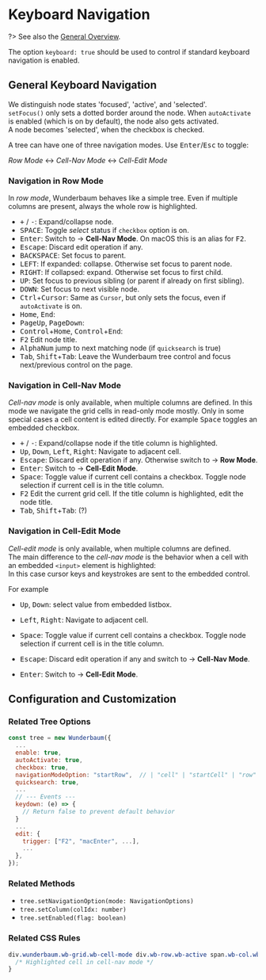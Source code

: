 # Keyboard Navigation

?> See also the [General Overview](/tutorial/overview.md).

The option `keyboard: true` should be used to control if standard keyboard
navigation is enabled.

## General Keyboard Navigation

We distinguish node states 'focused', 'active', and 'selected'.<br>
`setFocus()` only sets a dotted border around the node. When `autoActivate`
is enabled (which is on by default), the node also gets activated.<br>
A node becomes 'selected', when the checkbox is checked.

A tree can have one of three navigation modes. Use <kbd>Enter</kbd>/<kbd>Esc</kbd>
to toggle:

*Row Mode* &harr; *Cell-Nav Mode* &harr; *Cell-Edit Mode*

### Navigation in **Row Mode**

In *row mode*, Wunderbaum behaves like a simple tree. Even if multiple columns are present, always the whole row is highlighted.

- <kbd>+</kbd> / <kbd>-</kbd>: Expand/collapse node.
- <kbd>SPACE</kbd>: Toggle *select* status if `checkbox` option is on.
- <kbd>Enter</kbd>: Switch to &rarr; **Cell-Nav Mode**.
  On macOS this is an alias for <kbd>F2</kbd>.
- <kbd>Escape</kbd>: Discard edit operation if any.
- <kbd>BACKSPACE</kbd>: Set focus to parent.
- <kbd>LEFT</kbd>: If expanded: collapse. Otherwise set focus to parent node.
- <kbd>RIGHT</kbd>: If collapsed: expand. Otherwise set focus to first child.
- <kbd>UP</kbd>: Set focus to previous sibling (or parent if already on first sibling).
- <kbd>DOWN</kbd>: Set focus to next visible node.
- <kbd>Ctrl</kbd>+<kbd>Cursor</kbd>: Same as `Cursor`, but only sets the focus,
  even if `autoActivate` is on.
- <kbd>Home</kbd>, <kbd>End</kbd>:
- <kbd>PageUp</kbd>, <kbd>PageDown</kbd>:
- <kbd>Control</kbd>+<kbd>Home</kbd>, <kbd>Control</kbd>+<kbd>End</kbd>:
- <kbd>F2</kbd> Edit node title.
- <kbd>AlphaNum</kbd> jump to next matching node (if `quicksearch` is true)
- <kbd>Tab</kbd>, <kbd>Shift</kbd>+<kbd>Tab</kbd>: Leave the Wunderbaum tree
  control and focus next/previous control on the page.


### Navigation in **Cell-Nav Mode**

*Cell-nav mode* is only available, when multiple columns are defined.
In this mode we navigate the grid cells in read-only mode mostly.
Only in some special cases a cell content is edited directly. For example
<kbd>Space</kbd> toggles an embedded checkbox.

- <kbd>+</kbd> / <kbd>-</kbd>: Expand/collapse node if the title column is highlighted.
- <kbd>Up</kbd>, <kbd>Down</kbd>, <kbd>Left</kbd>, <kbd>Right</kbd>:
  Navigate to adjacent cell.
- <kbd>Escape</kbd>: Discard edit operation if any.
  Otherwise switch to &rarr; **Row Mode**.
- <kbd>Enter</kbd>: Switch to &rarr; **Cell-Edit Mode**.
- <kbd>Space</kbd>: Toggle value if current cell contains a checkbox.
  Toggle node selection if current cell is in the title column.
- <kbd>F2</kbd> Edit the current grid cell.
  If the title column is highlighted, edit the node title.
- <kbd>Tab</kbd>, <kbd>Shift</kbd>+<kbd>Tab</kbd>: (?)


### Navigation in **Cell-Edit Mode**

*Cell-edit mode* is only available, when multiple columns are defined. <br>
The main difference to the *cell-nav mode* is the behavior when a cell with an
embedded `<input>` element is highlighted: <br>
In this case cursor keys and keystrokes are sent to the embedded control.

For example

- <kbd>Up</kbd>, <kbd>Down</kbd>: select value from embedded listbox.
- <kbd>Left</kbd>, <kbd>Right</kbd>:
  Navigate to adjacent cell.
- <kbd>Space</kbd>: Toggle value if current cell contains a checkbox.
  Toggle node selection if current cell is in the title column.


- <kbd>Escape</kbd>: Discard edit operation if any and switch to &rarr; **Cell-Nav Mode**.
- <kbd>Enter</kbd>: Switch to &rarr; **Cell-Edit Mode**.


## Configuration and Customization

### Related Tree Options

```js
const tree = new Wunderbaum({
  ...
  enable: true,
  autoActivate: true,
  checkbox: true,
  navigationModeOption: "startRow",  // | "cell" | "startCell" | "row"
  quicksearch: true,
  ...
  // --- Events ---
  keydown: (e) => {
    // Return false to prevent default behavior
  }
  ...
  edit: {
    trigger: ["F2", "macEnter", ...],
    ...
  },
});
```

### Related Methods

- `tree.setNavigationOption(mode: NavigationOptions)`
- `tree.setColumn(colIdx: number)`
- `tree.setEnabled(flag: boolean)`

### Related CSS Rules

```css
div.wunderbaum.wb-grid.wb-cell-mode div.wb-row.wb-active span.wb-col.wb-active {
  /* Highlighted cell in cell-nav mode */
}
```
